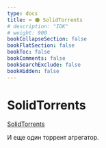 ```yaml
---
type: docs
title: ➡️ 🟠 SolidTorrents
# description: "IDK"
# weight: 900
bookCollapseSection: false
bookFlatSection: false
bookToc: false
bookComments: false
bookSearchExclude: false
bookHidden: false
---
```


# SolidTorrents

[SolidTorrents](https://solidtorrents.to/?nt)

И еще один торрент агрегатор.
